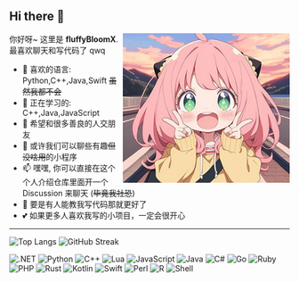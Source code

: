 ## Hi there 👋  
<img align = right src = "img/1.png" width = 300>

你好呀~ 这里是 **fluffyBloomX**. 最喜欢聊天和写代码了 qwq  
- 🌱 喜欢的语言: Python,C++,Java,Swift ~~虽然我都不会~~  
- 🔭 正在学习的: C++,Java,JavaScript
- 👯 希望和很多善良的人交朋友  
- 💬 或许我们可以聊些有趣~~但没啥用~~的小程序 
- 📫 嘿嘿, 你可以直接在这个个人介绍仓库里面开一个 Discussion 来聊天 (~~毕竟我社恐~~)
- 🤔 要是有人能教我写代码那就更好了  
- 💕 如果更多人喜欢我写的小项目，一定会很开心  

---
![Top Langs](https://github-readme-stats.vercel.app/api/top-langs/?username=FluffyBloomX&layout=compact&theme=radical)         ![GitHub Streak](https://github-readme-streak-stats.herokuapp.com/?user=FluffyBloomX&theme=radical)


![.NET](https://img.shields.io/badge/-.NET-%235c5c5c) ![Python](https://img.shields.io/badge/-Python-%233B8E7D) ![C++](https://img.shields.io/badge/-C%2B%2B-%2300599C) ![Lua](https://img.shields.io/badge/-Lua-%232C2D72) ![JavaScript](https://img.shields.io/badge/-JavaScript-%23F7DF1E) ![Java](https://img.shields.io/badge/-Java-%23ED8B00) ![C#](https://img.shields.io/badge/-C%23-%23239120) ![Go](https://img.shields.io/badge/-Go-%2300ADD8) ![Ruby](https://img.shields.io/badge/-Ruby-%23CC342D) ![PHP](https://img.shields.io/badge/-PHP-%23777BB4) ![Rust](https://img.shields.io/badge/-Rust-%23000000) ![Kotlin](https://img.shields.io/badge/-Kotlin-%237F52FF) ![Swift](https://img.shields.io/badge/-Swift-%23FA7343) ![Perl](https://img.shields.io/badge/-Perl-%2339467D) ![R](https://img.shields.io/badge/-R-%23276DC3) ![Shell](https://img.shields.io/badge/-Shell-%2389E051)



